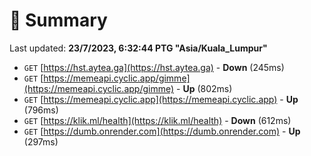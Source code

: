 # 📖 Summary
Last updated: **23/7/2023, 6:32:44 PTG "Asia/Kuala_Lumpur"**

- `GET` [https://hst.aytea.ga](https://hst.aytea.ga) - **Down** (245ms)
- `GET` [https://memeapi.cyclic.app/gimme](https://memeapi.cyclic.app/gimme) - **Up** (802ms)
- `GET` [https://memeapi.cyclic.app](https://memeapi.cyclic.app) - **Up** (796ms)
- `GET` [https://klik.ml/health](https://klik.ml/health) - **Down** (612ms)
- `GET` [https://dumb.onrender.com](https://dumb.onrender.com) - **Up** (297ms)
